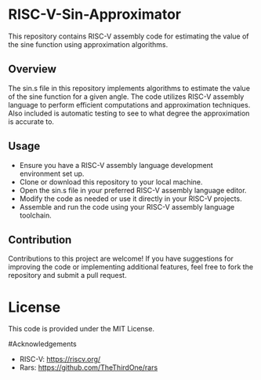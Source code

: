 # RISC-V-Sin-Approximator
This repository contains RISC-V assembly code for estimating the value of the sine function using approximation algorithms.

## Overview
The sin.s file in this repository implements algorithms to estimate the value of the sine function for a given angle. The code utilizes RISC-V assembly language to perform efficient computations and approximation techniques. Also included is automatic testing to see to what degree the approximation is accurate to.

## Usage
* Ensure you have a RISC-V assembly language development environment set up.
* Clone or download this repository to your local machine.
* Open the sin.s file in your preferred RISC-V assembly language editor.
* Modify the code as needed or use it directly in your RISC-V projects.
* Assemble and run the code using your RISC-V assembly language toolchain.

## Contribution
Contributions to this project are welcome! If you have suggestions for improving the code or implementing additional features, feel free to fork the repository and submit a pull request.

# License
This code is provided under the MIT License.

#Acknowledgements
* RISC-V: https://riscv.org/
* Rars: https://github.com/TheThirdOne/rars
